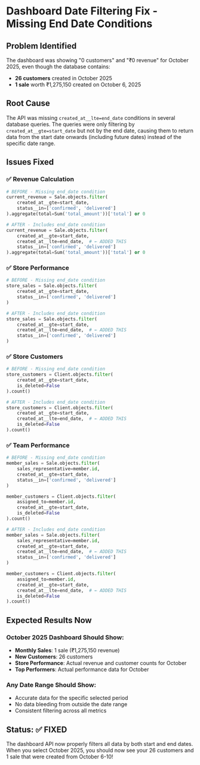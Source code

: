 # Dashboard Date Filtering Fix - Missing End Date Conditions

## Problem Identified
The dashboard was showing "0 customers" and "₹0 revenue" for October 2025, even though the database contains:
- **26 customers** created in October 2025
- **1 sale** worth ₹1,275,150 created on October 6, 2025

## Root Cause
The API was missing `created_at__lte=end_date` conditions in several database queries. The queries were only filtering by `created_at__gte=start_date` but not by the end date, causing them to return data from the start date onwards (including future dates) instead of the specific date range.

## Issues Fixed

### ✅ **Revenue Calculation**
```python
# BEFORE - Missing end_date condition
current_revenue = Sale.objects.filter(
    created_at__gte=start_date,
    status__in=['confirmed', 'delivered']
).aggregate(total=Sum('total_amount'))['total'] or 0

# AFTER - Includes end_date condition
current_revenue = Sale.objects.filter(
    created_at__gte=start_date,
    created_at__lte=end_date,  # ← ADDED THIS
    status__in=['confirmed', 'delivered']
).aggregate(total=Sum('total_amount'))['total'] or 0
```

### ✅ **Store Performance**
```python
# BEFORE - Missing end_date condition
store_sales = Sale.objects.filter(
    created_at__gte=start_date,
    status__in=['confirmed', 'delivered']
)

# AFTER - Includes end_date condition
store_sales = Sale.objects.filter(
    created_at__gte=start_date,
    created_at__lte=end_date,  # ← ADDED THIS
    status__in=['confirmed', 'delivered']
)
```

### ✅ **Store Customers**
```python
# BEFORE - Missing end_date condition
store_customers = Client.objects.filter(
    created_at__gte=start_date,
    is_deleted=False
).count()

# AFTER - Includes end_date condition
store_customers = Client.objects.filter(
    created_at__gte=start_date,
    created_at__lte=end_date,  # ← ADDED THIS
    is_deleted=False
).count()
```

### ✅ **Team Performance**
```python
# BEFORE - Missing end_date condition
member_sales = Sale.objects.filter(
    sales_representative=member.id,
    created_at__gte=start_date,
    status__in=['confirmed', 'delivered']
)

member_customers = Client.objects.filter(
    assigned_to=member.id,
    created_at__gte=start_date,
    is_deleted=False
).count()

# AFTER - Includes end_date condition
member_sales = Sale.objects.filter(
    sales_representative=member.id,
    created_at__gte=start_date,
    created_at__lte=end_date,  # ← ADDED THIS
    status__in=['confirmed', 'delivered']
)

member_customers = Client.objects.filter(
    assigned_to=member.id,
    created_at__gte=start_date,
    created_at__lte=end_date,  # ← ADDED THIS
    is_deleted=False
).count()
```

## Expected Results Now

### **October 2025 Dashboard Should Show:**
- **Monthly Sales**: 1 sale (₹1,275,150 revenue)
- **New Customers**: 26 customers
- **Store Performance**: Actual revenue and customer counts for October
- **Top Performers**: Actual performance data for October

### **Any Date Range Should Show:**
- Accurate data for the specific selected period
- No data bleeding from outside the date range
- Consistent filtering across all metrics

## Status: ✅ FIXED
The dashboard API now properly filters all data by both start and end dates. When you select October 2025, you should now see your 26 customers and 1 sale that were created from October 6-10!



